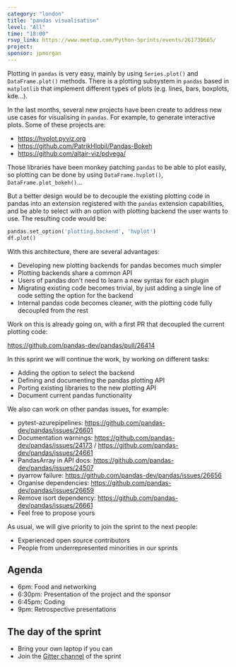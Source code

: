 ```yaml
---
category: "london"
title: "pandas visualisation"
level: "All"
time: "18:00"
rsvp_link: https://www.meetup.com/Python-Sprints/events/261730665/
project:
sponsor: jpmorgan
---
```


Plotting in `pandas` is very easy, mainly by using `Series.plot()` and `DataFrame.plot()` methods.
There is a plotting subsystem in `pandas` based in `matplotlib` that implement different types of
plots (e.g. lines, bars, boxplots, kde...).

In the last months, several new projects have been create to address new use cases for visualising
in `pandas`. For example, to generate interactive plots. Some of these projects are:

- https://hvplot.pyviz.org
- https://github.com/PatrikHlobil/Pandas-Bokeh
- https://github.com/altair-viz/pdvega/

Those libraries have been monkey patching `pandas` to be able to plot easily, so plotting can be
done by using `DataFrame.hvplot()`, `DataFrame.plot_bokeh()`...

But a better design would be to decouple the existing plotting code in pandas into an extension
registered with the `pandas` extension capabilities, and be able to select with an option with
plotting backend the user wants to use. The resulting code would be:

```python
pandas.set_option('plotting.backend', 'hvplot')
df.plot()
```

With this architecture, there are several advantages:

- Developing new plotting backends for pandas becomes much simpler
- Plotting backends share a common API
- Users of pandas don't need to learn a new syntax for each plugin
- Migrating existing code becomes trivial, by just adding a single line of code setting the option for the backend
- Internal pandas code becomes cleaner, with the plotting code fully decoupled from the rest

Work on this is already going on, with a first PR that decoupled the current plotting code:

https://github.com/pandas-dev/pandas/pull/26414

In this sprint we will continue the work, by working on different tasks:
- Adding the option to select the backend
- Defining and documenting the pandas plotting API
- Porting existing libraries to the new plotting API
- Document current pandas functionality

We also can work on other pandas issues, for example:
- pytest-azurepipelines: <https://github.com/pandas-dev/pandas/issues/26601>
- Documentation warnings: <https://github.com/pandas-dev/pandas/issues/24173> / <https://github.com/pandas-dev/pandas/issues/24661>
- PandasArray in API docs: <https://github.com/pandas-dev/pandas/issues/24507>
- pyarrow failure: <https://github.com/pandas-dev/pandas/issues/26656>
- Organise dependencies: <https://github.com/pandas-dev/pandas/issues/26659>
- Remove isort dependency: <https://github.com/pandas-dev/pandas/issues/26661>
- Feel free to propose yours

As usual, we will give priority to join the sprint to the next people:

- Experienced open source contributors
- People from underrepresented minorities in our sprints

Agenda
------

- 6pm: Food and networking
- 6:30pm: Presentation of the project and the sponsor
- 6:45pm: Coding
- 9pm: Retrospective presentations


The day of the sprint
---------------------

- Bring your own laptop if you can
- Join the [Gitter channel](https://gitter.im/py-sprints/pandas-bokeh) of the sprint
